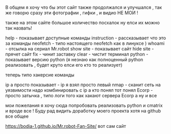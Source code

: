 В общем я хочу что бы этот сайт также продолжался и улучшался , так же говорю сразу эти фотографии , гифки , и видио НЕ МОИ !

также на этом сайте большое количество посхалок ну елси их можно так назвать!

help - показывает доступные команды 
instruction - рассказывает что это за команды
neofetch - типо настоящего neofetch как в линуксе )
whoami - отсылка на сериал Mr.robot
show site - показывает сайт
hide site - прячет сайт
fix - чинит заставку 
clear - чистит терминал
python - показывает версию python (я незнаю как полноценный python реализовать , будет круто елси его кто то реализует)

теперь типо хакерсие команды 

ip a просто показывает - ip я взял просто левый
nmap - сканит сеть на уязвимости надо комбинировать с ip a кто понял тот понял
Ecorp - просто затычка , типо логи того как хакают сервера Ecorp 
а ну и все 

мои пожелания я хочу сюда попробовать реализовать python и cmatrix и вроде все !
Буду рад видить доработку моего проекта хотя на github все общее 


https://bodia-1.github.io/Mr.robot-Fan-Site/ вот сам сайт
